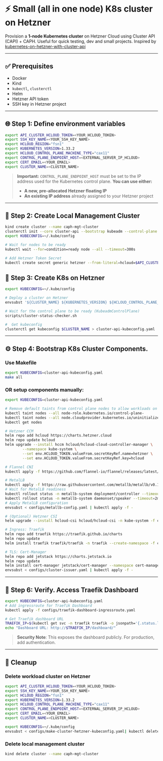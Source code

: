 # ⚡ Small (all in one node) K8s cluster on Hetzner

Provision a **1-node Kubernetes cluster** on Hetzner Cloud using Cluster API (CAPI) + CAPH. Useful for quick testing, dev and small projects. Inspired by [kubernetes-on-hetzner-with-cluster-api](https://community.hetzner.com/tutorials/kubernetes-on-hetzner-with-cluster-api)

---

## ✅ Prerequisites

- Docker
- Kind
- `kubectl`, `clusterctl`
- Helm
- Hetzner API token
- SSH key in Hetzner project

---

## 🌐 Step 1: Define environment variables

```bash
export API_CLUSTER_HCLOUD_TOKEN=<YOUR_HCLOUD_TOKEN>
export SSH_KEY_NAME=<YOUR_SSH_KEY_NAME>
export HCLOUD_REGION="fsn1"
export KUBERNETES_VERSION=1.33.2
export HCLOUD_CONTROL_PLANE_MACHINE_TYPE="cax11"
export CONTROL_PLANE_ENDPOINT_HOST=<EXTERNAL_SERVER_IP_HCLOUD>
export CERT_EMAIL=<YOUR_EMAIL>
export CLUSTER_NAME=<CLUSTER_NAME>
```

> **Important:**
> `CONTROL_PLANE_ENDPOINT_HOST` must be set to the IP address used for the Kubernetes control plane.
> **You can use either:**
> - **A new, pre-allocated Hetzner floating IP**
> - **An existing IP address** already assigned to your Hetzner project


---

## 🧰 Step 2: Create Local Management Cluster

```bash
kind create cluster --name caph-mgt-cluster
clusterctl init --core cluster-api --bootstrap kubeadm --control-plane kubeadm --infrastructure hetzner
export KUBECONFIG=~/.kube/config

# Wait for nodes to be ready
kubectl wait --for=condition=ready node --all --timeout=300s

# Add Hetzner Token Secret
kubectl create secret generic hetzner --from-literal=hcloud=$API_CLUSTER_HCLOUD_TOKEN
```

## 🚀 Step 3: Create K8s on Hetzner
```bash
export KUBECONFIG=~/.kube/config

# Deploy a cluster on Hetzner
envsubst '${CLUSTER_NAME} ${KUBERNETES_VERSION} ${HCLOUD_CONTROL_PLANE_MACHINE_TYPE} ${CONTROL_PLANE_ENDPOINT_HOST} ${HCLOUD_REGION} ${SSH_KEY_NAME}'  < configs/make-cluster-hetzner-kubeconfig.yaml | kubectl apply -f -

# Wait for the control plane to be ready (KubeadmControlPlane)
scripts/cluster-status-checker.sh

#  Get kubeconfig
clusterctl get kubeconfig $CLUSTER_NAME > cluster-api-kubeconfig.yaml

```

---

## ⚙️ Step 4: Bootstrap K8s Cluster Components.

### Use Makefile
```bash
export KUBECONFIG=cluster-api-kubeconfig.yaml
make all
```

### OR setup components manually:

```bash
export KUBECONFIG=cluster-api-kubeconfig.yaml

# Remove default taints from control plane nodes to allow workloads on the control plane.
kubectl taint nodes --all node-role.kubernetes.io/control-plane-
kubectl taint nodes --all node.cloudprovider.kubernetes.io/uninitialized-
kubectl get nodes

# Hetzner CCM
helm repo add hcloud https://charts.hetzner.cloud
helm repo update hcloud
helm upgrade --install hccm hcloud/hcloud-cloud-controller-manager \
        --namespace kube-system \
        --set env.HCLOUD_TOKEN.valueFrom.secretKeyRef.name=hetzner \
        --set env.HCLOUD_TOKEN.valueFrom.secretKeyRef.key=hcloud

# Flannel CNI
kubectl apply -f https://github.com/flannel-io/flannel/releases/latest/download/kube-flannel.yml

# MetalLB
kubectl apply -f https://raw.githubusercontent.com/metallb/metallb/v0.15.2/config/manifests/metallb-native.yaml
# Wait for MetalLB readiness
kubectl rollout status -n metallb-system deployment/controller --timeout=2m
kubectl rollout status -n metallb-system daemonset/speaker --timeout=2m
# Apply MetalLB configuration
envsubst < configs/metallb-config.yaml | kubectl apply -f -

# (Optional) Hetzner CSI
helm upgrade --install hcloud-csi hcloud/hcloud-csi -n kube-system -f configs/csi-values.yaml

# Ingress: Traefik
helm repo add traefik https://traefik.github.io/charts
helm repo update
helm install traefik traefik/traefik -n traefik --create-namespace -f configs/traefik-values.yaml

# TLS: Cert-Manager
helm repo add jetstack https://charts.jetstack.io
helm repo update
helm install cert-manager jetstack/cert-manager --namespace cert-manager --create-namespace --set crds.enabled=true
envsubst < configs/cluster-issuer.yaml | kubectl apply -f -
```

---

## 🧪 Step 6: Verify. Access Traefik Dashboard
```bash
export KUBECONFIG=cluster-api-kubeconfig.yaml
# Add ingressroute for Traefik Dashboard
kubectl apply -f configs/traefik-dashboard-ingressroute.yaml

# Get Traefik dashboard URL
TRAEFIK_IP=$(kubectl get svc -n traefik traefik -o jsonpath='{.status.loadBalancer.ingress[0].ip}')
echo "Dashboard URL: http://$TRAEFIK_IP/dashboard/"
```

> **Security Note**: This exposes the dashboard publicly. For production, add authentication.

---

## 🧹 Cleanup

### Delete workload cluster on Hetzner

```bash
export API_CLUSTER_HCLOUD_TOKEN=<YOUR_HCLOUD_TOKEN>
export SSH_KEY_NAME=<YOUR_SSH_KEY_NAME>
export HCLOUD_REGION="fsn1"
export KUBERNETES_VERSION=1.33.2
export HCLOUD_CONTROL_PLANE_MACHINE_TYPE="cax11"
export CONTROL_PLANE_ENDPOINT_HOST=<EXTERNAL_SERVER_IP_HCLOUD>
export CERT_EMAIL=<YOUR_EMAIL>
export CLUSTER_NAME=<CLUSTER_NAME>
```

```bash
export KUBECONFIG=~/.kube/config
envsubst < configs/make-cluster-hetzner-kubeconfig.yaml| kubectl delete -f -
```

### Delete local management cluster
```bash
kind delete cluster --name caph-mgt-cluster
```
